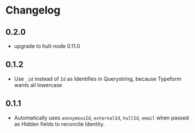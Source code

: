 # Changelog

## 0.2.0
- upgrade to hull-node 0.11.0

## 0.1.2
- Use `_id` instead of `Id` as Identifies in Querystring, because Typeform wants all lowercase

## 0.1.1
- Automatically uses `anonymousId`, `externalId`, `hullId`, `email` when passed as Hidden fields to reconcile Identity.
